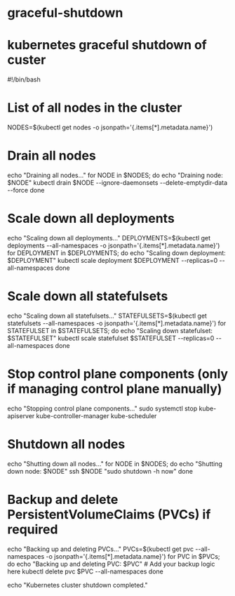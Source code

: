 # graceful-shutdown
# kubernetes graceful shutdown of custer

#!/bin/bash

# List of all nodes in the cluster
NODES=$(kubectl get nodes -o jsonpath='{.items[*].metadata.name}')

# Drain all nodes
echo "Draining all nodes..."
for NODE in $NODES; do
    echo "Draining node: $NODE"
    kubectl drain $NODE --ignore-daemonsets --delete-emptydir-data --force
done

# Scale down all deployments
echo "Scaling down all deployments..."
DEPLOYMENTS=$(kubectl get deployments --all-namespaces -o jsonpath='{.items[*].metadata.name}')
for DEPLOYMENT in $DEPLOYMENTS; do
    echo "Scaling down deployment: $DEPLOYMENT"
    kubectl scale deployment $DEPLOYMENT --replicas=0 --all-namespaces
done

# Scale down all statefulsets
echo "Scaling down all statefulsets..."
STATEFULSETS=$(kubectl get statefulsets --all-namespaces -o jsonpath='{.items[*].metadata.name}')
for STATEFULSET in $STATEFULSETS; do
    echo "Scaling down statefulset: $STATEFULSET"
    kubectl scale statefulset $STATEFULSET --replicas=0 --all-namespaces
done

# Stop control plane components (only if managing control plane manually)
echo "Stopping control plane components..."
sudo systemctl stop kube-apiserver kube-controller-manager kube-scheduler

# Shutdown all nodes
echo "Shutting down all nodes..."
for NODE in $NODES; do
    echo "Shutting down node: $NODE"
    ssh $NODE "sudo shutdown -h now"
done

# Backup and delete PersistentVolumeClaims (PVCs) if required
echo "Backing up and deleting PVCs..."
PVCs=$(kubectl get pvc --all-namespaces -o jsonpath='{.items[*].metadata.name}')
for PVC in $PVCs; do
    echo "Backing up and deleting PVC: $PVC"
    # Add your backup logic here
    kubectl delete pvc $PVC --all-namespaces
done

echo "Kubernetes cluster shutdown completed."

